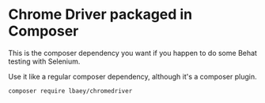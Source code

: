 # Chrome Driver packaged in Composer

This is the composer dependency you want if you happen to do some Behat testing with Selenium.

Use it like a regular composer dependency, although it's a composer plugin.

    composer require lbaey/chromedriver

